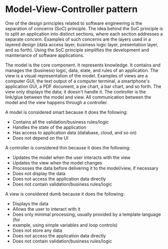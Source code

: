 # Model-View-Controller pattern

One of the design principles related to software engineering is the separation of concerns
(SoC) principle. The idea behind the SoC principle is to split an application into distinct
sections, where each section addresses a separate concern. Examples of such concerns are
the layers used in a layered design (data access layer, business logic layer, presentation
layer, and so forth). Using the SoC principle simplifies the development and maintenance
of software applications.



The model is the core component. It represents knowledge. It contains and manages the
(business) logic, data, state, and rules of an application. The view is a visual representation
of the model. Examples of views are a computer GUI, the text output of a computer
terminal, a smartphone's application GUI, a PDF document, a pie chart, a bar chart, and so
forth. The view only displays the data; it doesn't handle it. The controller is the link/glue
between the model and view. All communication between the model and the view happens
through a controller.



A model is considered smart because it does the following:
+ Contains all the validation/business rules/logic
+ Handles the state of the application
+ Has access to application data (database, cloud, and so on)
+ Does not depend on the UI


A controller is considered thin because it does the following:
+ Updates the model when the user interacts with the view
+ Updates the view when the model changes
+ Processes the data before delivering it to the model/view, if necessary
+ Does not display the data
+ Does not access the application data directly
+ Does not contain validation/business rules/logic


A view is considered dumb because it does the following:
+ Displays the data
+ Allows the user to interact with it
+ Does only minimal processing, usually provided by a template language (for
+ example, using simple variables and loop controls)
+ Does not store any data
+ Does not access the application data directly
+ Does not contain validation/business rules/logic